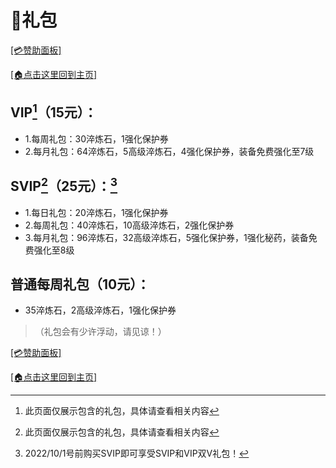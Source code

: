 # 🎁礼包

[[💳赞助面板]](/zz.md)

[[🏠点击这里回到主页]](/README.md)

## VIP[^V]（15元）：

- 1.每周礼包：30淬炼石，1强化保护券
- 2.每月礼包：64淬炼石，5高级淬炼石，4强化保护券，装备免费强化至7级

## SVIP[^V]（25元）：[^1]

- 1.每日礼包：20淬炼石，1强化保护券
- 2.每周礼包：40淬炼石，10高级淬炼石，2强化保护券
- 3.每月礼包：96淬炼石，32高级淬炼石，5强化保护券，1强化秘药，装备免费强化至8级

[^1]: 2022/10/1号前购买SVIP即可享受SVIP和VIP双V礼包！
[^V]: 此页面仅展示包含的礼包，具体请查看相关内容

## 普通每周礼包（10元）：
- 35淬炼石，2高级淬炼石，1强化保护券

> （礼包会有少许浮动，请见谅！）

[[💳赞助面板]](/zz.md)

[[🏠点击这里回到主页]](/README.md)
